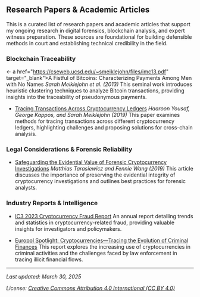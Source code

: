## Research Papers & Academic Articles

This is a curated list of research papers and academic articles that support my ongoing research in digital forensics, blockchain analysis, and expert witness preparation. These sources are foundational for building defensible methods in court and establishing technical credibility in the field.

### Blockchain Traceability
<- a href="https://cseweb.ucsd.edu/~smeiklejohn/files/imc13.pdf" target="_blank">A Fistful of Bitcoins: Characterizing Payments Among Men with No Names</a>
*Sarah Meiklejohn et al. (2013)*
This seminal work introduces heuristic clustering techniques to analyze Bitcoin transactions, providing insights into the traceability of pseudonymous payments.

- [Tracing Transactions Across Cryptocurrency Ledgers](https://www.usenix.org/system/files/sec19-yousaf_0.pdf)
*Haaroon Yousaf, George Kappos, and Sarah Meiklejohn (2019)*
This paper examines methods for tracing transactions across different cryptocurrency ledgers, highlighting challenges and proposing solutions for cross-chain analysis.

### Legal Considerations & Forensic Reliability
- [Safeguarding the Evidential Value of Forensic Cryptocurrency Investigations](https://www.sciencedirect.com/science/article/pii/S1742287619302567)
*Matthias Tarasiewicz and Fennie Wang (2019)*
This article discusses the importance of preserving the evidential integrity of cryptocurrency investigations and outlines best practices for forensic analysts.

### Industry Reports & Intelligence

- [IC3 2023 Cryptocurrency Fraud Report](https://www.ic3.gov/Media/PDF/AnnualReport/2023_IC3CryptocurrencyReport.pdf)
  An annual report detailing trends and statistics in cryptocurrency-related fraud, providing valuable insights for investigators and policymakers.

- [Europol Spotlight: Cryptocurrencies—Tracing the Evolution of Criminal Finances](https://www.europol.europa.eu/cms/sites/default/files/documents/Europol%20Spotlight%20-%20Cryptocurrencies%20-%20Tracing%20the%20evolution%20of%20criminal%20finances.pdf)
  This report explores the increasing use of cryptocurrencies in criminal activities and the challenges faced by law enforcement in tracing illicit financial flows.

---

*Last updated: March 30, 2025*

*License: [Creative Commons Attribution 4.0 International (CC BY 4.0)](https://creativecommons.org/licenses/by/4.0/)*
